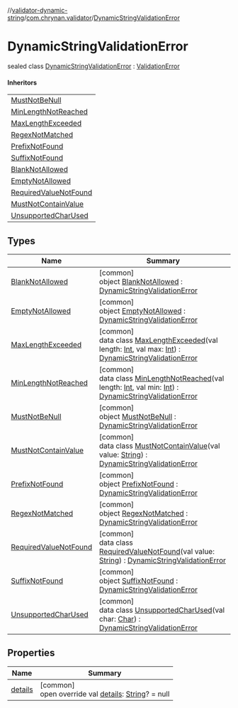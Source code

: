 //[validator-dynamic-string](../../../index.md)/[com.chrynan.validator](../index.md)/[DynamicStringValidationError](index.md)

# DynamicStringValidationError

sealed class [DynamicStringValidationError](index.md) : [ValidationError](../../../../validator-core/validator-core/com.chrynan.validator/-validation-error/index.md)

#### Inheritors

| |
|---|
| [MustNotBeNull](-must-not-be-null/index.md) |
| [MinLengthNotReached](-min-length-not-reached/index.md) |
| [MaxLengthExceeded](-max-length-exceeded/index.md) |
| [RegexNotMatched](-regex-not-matched/index.md) |
| [PrefixNotFound](-prefix-not-found/index.md) |
| [SuffixNotFound](-suffix-not-found/index.md) |
| [BlankNotAllowed](-blank-not-allowed/index.md) |
| [EmptyNotAllowed](-empty-not-allowed/index.md) |
| [RequiredValueNotFound](-required-value-not-found/index.md) |
| [MustNotContainValue](-must-not-contain-value/index.md) |
| [UnsupportedCharUsed](-unsupported-char-used/index.md) |

## Types

| Name | Summary |
|---|---|
| [BlankNotAllowed](-blank-not-allowed/index.md) | [common]<br>object [BlankNotAllowed](-blank-not-allowed/index.md) : [DynamicStringValidationError](index.md) |
| [EmptyNotAllowed](-empty-not-allowed/index.md) | [common]<br>object [EmptyNotAllowed](-empty-not-allowed/index.md) : [DynamicStringValidationError](index.md) |
| [MaxLengthExceeded](-max-length-exceeded/index.md) | [common]<br>data class [MaxLengthExceeded](-max-length-exceeded/index.md)(val length: [Int](https://kotlinlang.org/api/latest/jvm/stdlib/kotlin/-int/index.html), val max: [Int](https://kotlinlang.org/api/latest/jvm/stdlib/kotlin/-int/index.html)) : [DynamicStringValidationError](index.md) |
| [MinLengthNotReached](-min-length-not-reached/index.md) | [common]<br>data class [MinLengthNotReached](-min-length-not-reached/index.md)(val length: [Int](https://kotlinlang.org/api/latest/jvm/stdlib/kotlin/-int/index.html), val min: [Int](https://kotlinlang.org/api/latest/jvm/stdlib/kotlin/-int/index.html)) : [DynamicStringValidationError](index.md) |
| [MustNotBeNull](-must-not-be-null/index.md) | [common]<br>object [MustNotBeNull](-must-not-be-null/index.md) : [DynamicStringValidationError](index.md) |
| [MustNotContainValue](-must-not-contain-value/index.md) | [common]<br>data class [MustNotContainValue](-must-not-contain-value/index.md)(val value: [String](https://kotlinlang.org/api/latest/jvm/stdlib/kotlin/-string/index.html)) : [DynamicStringValidationError](index.md) |
| [PrefixNotFound](-prefix-not-found/index.md) | [common]<br>object [PrefixNotFound](-prefix-not-found/index.md) : [DynamicStringValidationError](index.md) |
| [RegexNotMatched](-regex-not-matched/index.md) | [common]<br>object [RegexNotMatched](-regex-not-matched/index.md) : [DynamicStringValidationError](index.md) |
| [RequiredValueNotFound](-required-value-not-found/index.md) | [common]<br>data class [RequiredValueNotFound](-required-value-not-found/index.md)(val value: [String](https://kotlinlang.org/api/latest/jvm/stdlib/kotlin/-string/index.html)) : [DynamicStringValidationError](index.md) |
| [SuffixNotFound](-suffix-not-found/index.md) | [common]<br>object [SuffixNotFound](-suffix-not-found/index.md) : [DynamicStringValidationError](index.md) |
| [UnsupportedCharUsed](-unsupported-char-used/index.md) | [common]<br>data class [UnsupportedCharUsed](-unsupported-char-used/index.md)(val char: [Char](https://kotlinlang.org/api/latest/jvm/stdlib/kotlin/-char/index.html)) : [DynamicStringValidationError](index.md) |

## Properties

| Name | Summary |
|---|---|
| [details](details.md) | [common]<br>open override val [details](details.md): [String](https://kotlinlang.org/api/latest/jvm/stdlib/kotlin/-string/index.html)? = null |
